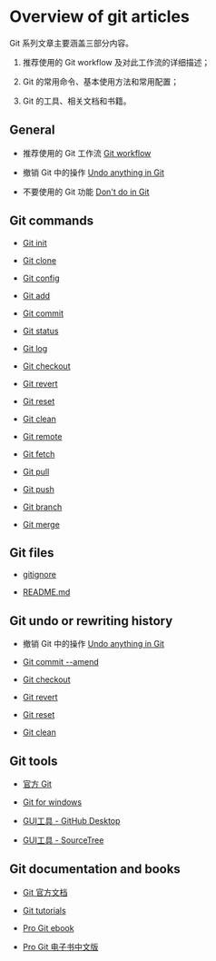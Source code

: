 # Overview of git articles

Git 系列文章主要涵盖三部分内容。

1. 推荐使用的 Git workflow 及对此工作流的详细描述；

1. Git 的常用命令、基本使用方法和常用配置；

1. Git 的工具、相关文档和书籍。

## General

- 推荐使用的 Git 工作流 [Git workflow](./git-workflow.md)

- 撤销 Git 中的操作 [Undo anything in Git](./git-undo-anything.md)

- 不要使用的 Git 功能 [Don't do in Git](./git-do-not-do.md)

## Git commands

- [Git init](./git-command-git-init.md)

- [Git clone](./git-command-git-clone.md)

- [Git config](./git-command-git-config.md)

- [Git add](./git-command-git-add.md)

- [Git commit](./git-command-git-commit.md)

- [Git status](./git-command-git-status.md)

- [Git log](./git-command-git-log.md)

- [Git checkout](./git-command-git-checkout.md)

- [Git revert](./git-command-git-revert.md)

- [Git reset](./git-command-git-reset.md)

- [Git clean](./git-command-git-clean.md)

- [Git remote](./git-command-git-remote.md)

- [Git fetch](./git-command-git-fetch.md)

- [Git pull](./git-command-git-pull.md)

- [Git push](./git-command-git-push.md)

- [Git branch](./git-command-git-branch.md)

- [Git merge](./git-command-git-merge.md)

## Git files

- [gitignore](./git-file-gitignore.md)

- [README.md](./git-file-readme.md)

## Git undo or rewriting history

- 撤销 Git 中的操作 [Undo anything in Git](./git-undo-anything.md)

- [Git commit --amend](./git-commit-amend.md)

- [Git checkout](./git-command-git-checkout.md)

- [Git revert](./git-command-git-revert.md)

- [Git reset](./git-command-git-reset.md)

- [Git clean](./git-command-git-clean.md)

## Git tools

- [官方 Git](https://git-scm.com/downloads)

- [Git for windows](https://git-for-windows.github.io/)

- [GUI工具 - GitHub Desktop](https://desktop.github.com/)

- [GUI工具 - SourceTree](https://www.sourcetreeapp.com/)

## Git documentation and books

- [Git 官方文档](https://git-scm.com/doc)

- [Git tutorials](https://www.atlassian.com/git/tutorials)

- [Pro Git ebook](https://git-scm.com/book/en/v2)

- [Pro Git 电子书中文版](https://git-scm.com/book/zh/v2)
